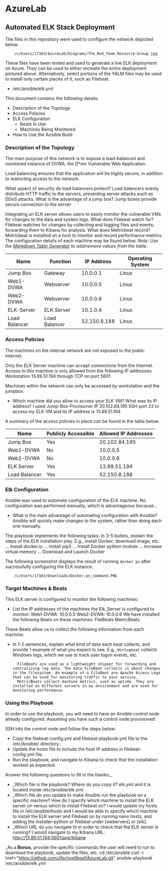 # AzureLab
## Automated ELK Stack Deployment

The files in this repository were used to configure the network depicted below.

        /c/Users/17163/AzureLab/Diagrams/The_Red_Team_Resource-Group.jpg

These files have been tested and used to generate a live ELK deployment on Azure. They can be used to either recreate the entire deployment pictured above. Alternatively, select portions of the YALM files may be used to install only certain pieces of it, such as Filebeat.

  - /etc/ansible/elk.yml

This document contains the following details:
- Description of the Topology
- Access Policies
- ELK Configuration
  - Beats in Use
  - Machines Being Monitored
- How to Use the Ansible Build


### Description of the Topology

The main purpose of this network is to expose a load-balanced and monitored instance of DVWA, the D*mn Vulnerable Web Application.

Load balancing ensures that the application will be highly secure, in addition to restricting access to the network.

What aspect of security do load balancers protect?
        Load balancers evenly distribute HTTP traffic to the servers, preventing server attacks such as DDoS attacks.
What is the advantage of a jump box?
        Jump boxes provide secure connection to the server

Integrating an ELK server allows users to easily monitor the vulnerable VMs for changes to the data and system logs.
        What does Filebeat watch for?
        Filebeat watches for changes by collecting and logging files and events; forwarding them to Kibana for analysis.
        What does Metricbeat record?
        Metricbeat is installed on a host to monitor and record performance metrics.
The configuration details of each machine may be found below.
_Note: Use the [Markdown Table Generator](http://www.tablesgenerator.com/markdown_tables) to add/remove values from the table_.

| Name          | Function    | IP Address  | Operating System |
|---------------|-------------|-------------|------------------|
| Jump Box      | Gateway     | 10.0.0.1    | Linux            |
| Web1-DVWA     | Webserver   | 10.0.0.5    | Linux            |
| Web2-DVWA     | Webserver   | 10.0.0.6    | Linux            |
| ELK-Server    |ELK Server   | 10.1.0.4    | Linux            |
| Load Balancer |Load Balancer| 52.150.8.188| Linux            |

### Access Policies

The machines on the internal network are not exposed to the public Internet.

Only the ELK Server machine can accept connections from the Internet. Access to this machine is only allowed from the following IP addresses:
Workstation 13.89.51.194 through TCP on port 5601.

Machines within the network can only be accessed by workstation and the jumpbox.
- Which machine did you allow to access your ELK VM? What was its IP address?
  I used Jump-Box-Provisioner IP 20.102.84.195 SSH port 22 to access my ELK VM and its IP address is 13.89.51.194

A summary of the access policies in place can be found in the table below.

| Name         | Publicly Accessible | Allowed IP Addresses |
|--------------|---------------------|----------------------|
| Jump Box     | Yes                 | 20.102.84.195        |
| Web1-DVWA    | No                  | 10.0.0.5             |
| Web2-DVWA    | No                  | 10.0.0.6             |
| ELK Server   | Yes                 | 13.89.51.194         |
| Load Balancer| Yes                 | 52.150.8.188         |

### Elk Configuration

Ansible was used to automate configuration of the ELK machine. No configuration was performed manually, which is advantageous because...
- What is the main advantage of automating configuration with Ansible?
  Ansible will quickly make changes to the system, rather than doing each one manually.

The playbook implements the following tasks:
In 3-5 bullets, explain the steps of the ELK installation play. E.g., install Docker; download image; etc.
... Install docker.io
... Install pip3
... Install Docker python module
... Increase virtual memory
... Download and Launch Docker


The following screenshot displays the result of running `docker ps` after successfully configuring the ELK instance.

        /c/Users/17163/Downloads/Docker.ps_command.PNG

### Target Machines & Beats
This ELK server is configured to monitor the following machines:
- List the IP addresses of the machines the Elk_Server is configured to monitor:
        Web1-DVWA: 10.0.0.5
        Web2-DVWA: 10.0.0.6
We have installed the following Beats on these machines:
        FileBeats
        MetricBeats

These Beats allow us to collect the following information from each machine:
- In 1-2 sentences, explain what kind of data each beat collects, and provide 1 example of what you expect to see. E.g., `Winlogbeat` collects Windows logs, which we use to track user logon events, etc.

        FileBeats are used as a lightweight shipper for forwarding and centralizing log data. The data FileBeat collects is about changes in the filesystem. An example of a FileBeat are Apache Access Logs that can be used for monitoring traffic to your service.
        MetricBeats collect machine metrics, such as uptime. They are installed on different servers in my environment and are used for monitoring performance.

### Using the Playbook
In order to use the playbook, you will need to have an Ansible control node already configured. Assuming you have such a control node provisioned:

SSH into the control node and follow the steps below:
- Copy the filebeat-config.yml and filebeat-playbook.yml file to the /etc/Ansible/ directory.
- Update the hosts file to include the host IP address in filebeat-config.yml file.
- Run the playbook, and navigate to Kibana to check that the installation worked as expected.

Answer the following questions to fill in the blanks:_
- _Which file is the playbook? Where do you copy it?
        elk.yml and it is located inside /etc/ansible/elk.yml
- _Which file do you update to make Ansible run the playbook on a specific machine? How do I specify which machine to install the ELK server on versus which to install Filebeat on?
        I would update my hosts file in /etc/ansible/hosts  and I would be able to specify which machine to install the ELK server and Filebeat on by running nano hosts, and adding the installer-python or filebeat under [webervers] or [elk].
- _Which URL do you navigate to in order to check that the ELK server is running?
        I would navigate to my Kibana URL: http://13.89.51.194:5601/app/kibana

_As a **Bonus**, provide the specific commands the user will need to run to download the playbook, update the files, etc.
cd /etc/ansible curl -i href="https://github.com/Jfschoellkopf/AzureLab.git" ansible-playbook /etc/ansible/elk.yml
